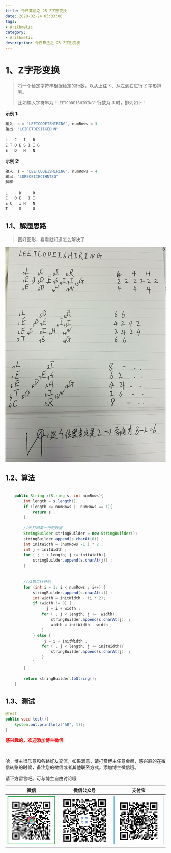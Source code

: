 ```yaml
---
title: 今日算法之_25_Z字形变换
date: 2020-02-24 03:33:00
tags: 
- Arithmetic
category: 
- Arithmetic
description: 今日算法之_25_Z字形变换
---
```




# 1、Z字形变换
> 将一个给定字符串根据给定的行数，以从上往下、从左到右进行 Z 字形排列。   
>
> 比如输入字符串为 `"LEETCODEISHIRING"` 行数为 3 时，排列如下：



**示例 1:**

```java
输入: s = "LEETCODEISHIRING", numRows = 3
输出: "LCIRETOESIIGEDHN"

L   C   I   R
E T O E S I I G
E   D   H   N
```

**示例 2:**

```java
输入: s = "LEETCODEISHIRING", numRows = 4
输出: "LDREOEIIECIHNTSG"
解释:

L     D     R
E   O E   I I
E C   I H   N
T     S     G
```



## 1.1、解题思路 

> 画好图形，看看就知道怎么解决了 

![](https://raw.githubusercontent.com/HealerJean/HealerJean.github.io/master/blogImages/15825552179254.jpg)


## 1.2、算法

```java

    public String z(String s, int numRows){
        int length = s.length();
        if (length <= numRows || numRows == 1){
            return s ;
        }

        //先打印第一行的数据
        StringBuilder stringBuilder = new StringBuilder();
        stringBuilder.append(s.charAt(0)) ;
        int initWidth = (numRows -1 ) * 2 ;
        int j = initWidth ;
        for ( ; j < length; j += initWidth){
            stringBuilder.append(s.charAt(j)) ;
        }


        //从第二行开始
        for (int i = 1; i < numRows ; i++) {
            stringBuilder.append(s.charAt(i)) ;
            int width = initWidth - (i * 2);
            if (width != 0) {
                  j = i + width ;
                for ( ; j < length; j +=  width){
                    stringBuilder.append(s.charAt(j)) ;
                    width = initWidth - width ;
                }
            } else {
                 j = i + initWidth ;
                for ( ; j < length; j += initWidth){
                    stringBuilder.append(s.charAt(j)) ;
                }
            }
        }

        return stringBuilder.toString();
    }
```




## 1.3、测试 

```java
@Test
public void test(){
    System.out.println(z("AB", 1));
}


```








  **<font  color="red">感兴趣的，欢迎添加博主微信 </font>**       

​    

哈，博主很乐意和各路好友交流，如果满意，请打赏博主任意金额，感兴趣的在微信转账的时候，备注您的微信或者其他联系方式。添加博主微信哦。    

请下方留言吧。可与博主自由讨论哦   



|微信 | 微信公众号|支付宝|
|:-------:|:-------:|:------:|
| ![微信](https://raw.githubusercontent.com/HealerJean/HealerJean.github.io/master/assets/img/tctip/weixin.jpg)|![微信公众号](https://raw.githubusercontent.com/HealerJean/HealerJean.github.io/master/assets/img/my/qrcode_for_gh_a23c07a2da9e_258.jpg)|![支付宝](https://raw.githubusercontent.com/HealerJean/HealerJean.github.io/master/assets/img/tctip/alpay.jpg) |



<link rel="stylesheet" href="https://unpkg.com/gitalk/dist/gitalk.css">

<script src="https://unpkg.com/gitalk@latest/dist/gitalk.min.js"></script> 
<div id="gitalk-container"></div>    
 <script type="text/javascript">
    var gitalk = new Gitalk({
		clientID: `1d164cd85549874d0e3a`,
		clientSecret: `527c3d223d1e6608953e835b547061037d140355`,
		repo: `HealerJean.github.io`,
		owner: 'HealerJean',
		admin: ['HealerJean'],
		id: 'AAAAAAAAAAAAAAA',
    });
    gitalk.render('gitalk-container');
</script> 


